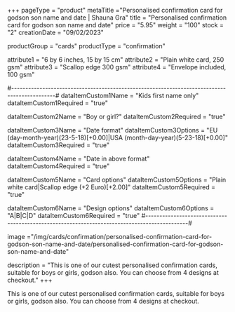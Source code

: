 +++
pageType = "product"
metaTitle ="Personalised confirmation card for godson son name and date | Shauna Gra"
title = "Personalised confirmation card for godson son name and date"
price = "5.95"
weight = "100"
stock = "2"
creationDate = "09/02/2023"

productGroup = "cards"
productType = "confirmation"

attribute1 = "6 by 6 inches, 15 by 15 cm" 
attribute2 = "Plain white card, 250 gsm"
attribute3 = "Scallop edge 300 gsm"
attribute4 = "Envelope included, 100 gsm"

#---------------------------------------------------------------------------------------------#
dataItemCustom1Name = "Kids first name only"
dataItemCustom1Required = "true"

dataItemCustom2Name = "Boy or girl?"
dataItemCustom2Required = "true"

dataItemCustom3Name = "Date format"
dataItemCustom3Options = "EU (day-month-year)(23-5-18)[+0.00]|USA (month-day-year)(5-23-18)[+0.00]"
dataItemCustom3Required = "true"

dataItemCustom4Name = "Date in above format"
dataItemCustom4Required = "true"

dataItemCustom5Name = "Card options"
dataItemCustom5Options = "Plain white card|Scallop edge (+2 Euro)[+2.00]"
dataItemCustom5Required = "true"

dataItemCustom6Name = "Design options"
dataItemCustom6Options = "A|B|C|D"
dataItemCustom6Required = "true"
#---------------------------------------------------------------------------------------------#
 
image ="/img/cards/confirmation/personalised-confirmation-card-for-godson-son-name-and-date/personalised-confirmation-card-for-godson-son-name-and-date"
 
description = "This is one of our cutest personalised confirmation cards, suitable for boys or girls, godson also. You can choose from 4 designs at checkout."
+++

This is one of our cutest personalised confirmation cards, suitable for boys or girls, godson also. You can choose from 4 designs at checkout.
